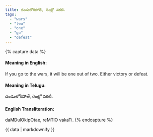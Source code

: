 ```yaml
---
title: దండులోకిపోతే, రెంట్లో వకటి.
tags:
  - "wars"
  - "two"
  - "one"
  - "go"
  - "defeat"
---
```


{% capture data %}
#### Meaning in English:
If you go to the wars, it will be one out of two.
Either victory or defeat.

#### Meaning in Telugu:
దండులోకిపోతే, రెంట్లో వకటి.

#### English Transliteration:
daMDulOkipOtae, reMTlO vakaTi.
{% endcapture %}

<div class="notice">{{ data | markdownify }}</div>

